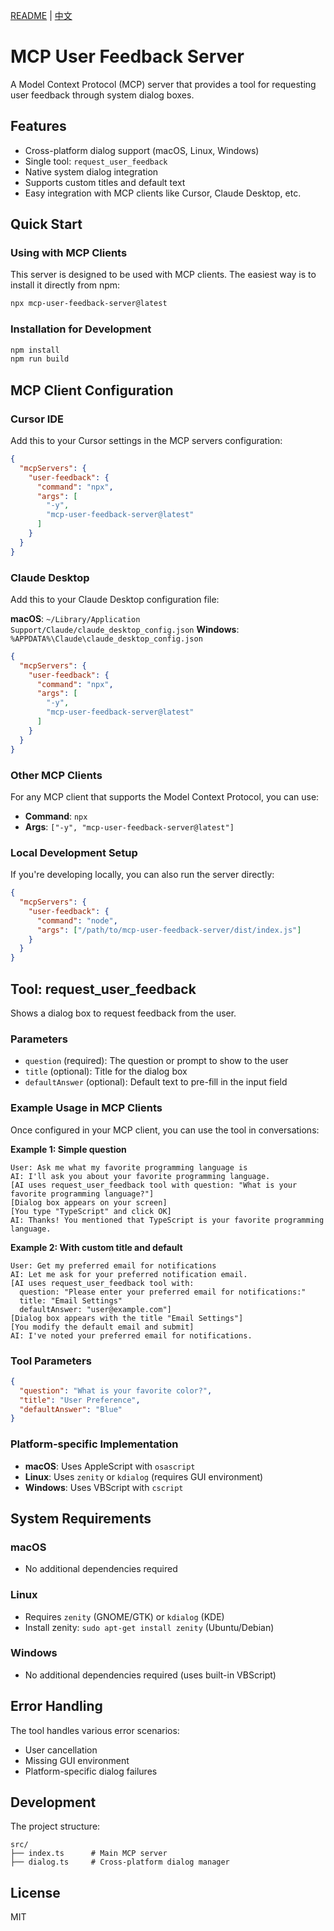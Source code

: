 [README](README.md) | [中文](README_CN.md)
# MCP User Feedback Server

A Model Context Protocol (MCP) server that provides a tool for requesting user feedback through system dialog boxes.

## Features

- Cross-platform dialog support (macOS, Linux, Windows)
- Single tool: `request_user_feedback`
- Native system dialog integration
- Supports custom titles and default text
- Easy integration with MCP clients like Cursor, Claude Desktop, etc.

## Quick Start

### Using with MCP Clients

This server is designed to be used with MCP clients. The easiest way is to install it directly from npm:

```bash
npx mcp-user-feedback-server@latest
```

### Installation for Development

```bash
npm install
npm run build
```

## MCP Client Configuration

### Cursor IDE

Add this to your Cursor settings in the MCP servers configuration:

```json
{
  "mcpServers": {
    "user-feedback": {
      "command": "npx",
      "args": [
        "-y",
        "mcp-user-feedback-server@latest"
      ]
    }
  }
}
```

### Claude Desktop

Add this to your Claude Desktop configuration file:

**macOS**: `~/Library/Application Support/Claude/claude_desktop_config.json`
**Windows**: `%APPDATA%\Claude\claude_desktop_config.json`

```json
{
  "mcpServers": {
    "user-feedback": {
      "command": "npx",
      "args": [
        "-y",
        "mcp-user-feedback-server@latest"
      ]
    }
  }
}
```

### Other MCP Clients

For any MCP client that supports the Model Context Protocol, you can use:

- **Command**: `npx`
- **Args**: `["-y", "mcp-user-feedback-server@latest"]`

### Local Development Setup

If you're developing locally, you can also run the server directly:

```json
{
  "mcpServers": {
    "user-feedback": {
      "command": "node",
      "args": ["/path/to/mcp-user-feedback-server/dist/index.js"]
    }
  }
}
```

## Tool: request_user_feedback

Shows a dialog box to request feedback from the user.

### Parameters

- `question` (required): The question or prompt to show to the user
- `title` (optional): Title for the dialog box
- `defaultAnswer` (optional): Default text to pre-fill in the input field

### Example Usage in MCP Clients

Once configured in your MCP client, you can use the tool in conversations:

**Example 1: Simple question**
```
User: Ask me what my favorite programming language is
AI: I'll ask you about your favorite programming language.
[AI uses request_user_feedback tool with question: "What is your favorite programming language?"]
[Dialog box appears on your screen]
[You type "TypeScript" and click OK]
AI: Thanks! You mentioned that TypeScript is your favorite programming language.
```

**Example 2: With custom title and default**
```
User: Get my preferred email for notifications
AI: Let me ask for your preferred notification email.
[AI uses request_user_feedback tool with:
  question: "Please enter your preferred email for notifications:"
  title: "Email Settings"
  defaultAnswer: "user@example.com"]
[Dialog box appears with the title "Email Settings"]
[You modify the default email and submit]
AI: I've noted your preferred email for notifications.
```

### Tool Parameters

```json
{
  "question": "What is your favorite color?",
  "title": "User Preference",
  "defaultAnswer": "Blue"
}
```

### Platform-specific Implementation

- **macOS**: Uses AppleScript with `osascript`
- **Linux**: Uses `zenity` or `kdialog` (requires GUI environment)
- **Windows**: Uses VBScript with `cscript`

## System Requirements

### macOS
- No additional dependencies required

### Linux
- Requires `zenity` (GNOME/GTK) or `kdialog` (KDE)
- Install zenity: `sudo apt-get install zenity` (Ubuntu/Debian)

### Windows
- No additional dependencies required (uses built-in VBScript)

## Error Handling

The tool handles various error scenarios:
- User cancellation
- Missing GUI environment
- Platform-specific dialog failures

## Development

The project structure:
```
src/
├── index.ts      # Main MCP server
├── dialog.ts     # Cross-platform dialog manager
```

## License

MIT


